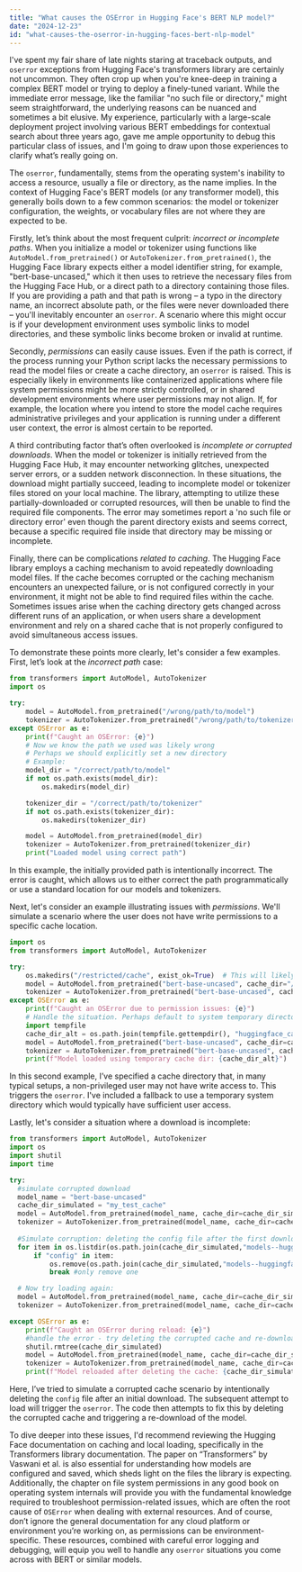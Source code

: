 ```yaml
---
title: "What causes the OSError in Hugging Face's BERT NLP model?"
date: "2024-12-23"
id: "what-causes-the-oserror-in-hugging-faces-bert-nlp-model"
---
```


 I've spent my fair share of late nights staring at traceback outputs, and `oserror` exceptions from Hugging Face's transformers library are certainly not uncommon. They often crop up when you're knee-deep in training a complex BERT model or trying to deploy a finely-tuned variant. While the immediate error message, like the familiar "no such file or directory," might seem straightforward, the underlying reasons can be nuanced and sometimes a bit elusive. My experience, particularly with a large-scale deployment project involving various BERT embeddings for contextual search about three years ago, gave me ample opportunity to debug this particular class of issues, and I'm going to draw upon those experiences to clarify what’s really going on.

The `oserror`, fundamentally, stems from the operating system's inability to access a resource, usually a file or directory, as the name implies. In the context of Hugging Face's BERT models (or any transformer model), this generally boils down to a few common scenarios: the model or tokenizer configuration, the weights, or vocabulary files are not where they are expected to be.

Firstly, let’s think about the most frequent culprit: *incorrect or incomplete paths*. When you initialize a model or tokenizer using functions like `AutoModel.from_pretrained()` or `AutoTokenizer.from_pretrained()`, the Hugging Face library expects either a model identifier string, for example, "bert-base-uncased," which it then uses to retrieve the necessary files from the Hugging Face Hub, or a direct path to a directory containing those files. If you are providing a path and that path is wrong – a typo in the directory name, an incorrect absolute path, or the files were never downloaded there – you'll inevitably encounter an `oserror`. A scenario where this might occur is if your development environment uses symbolic links to model directories, and these symbolic links become broken or invalid at runtime.

Secondly, *permissions* can easily cause issues. Even if the path is correct, if the process running your Python script lacks the necessary permissions to read the model files or create a cache directory, an `oserror` is raised. This is especially likely in environments like containerized applications where file system permissions might be more strictly controlled, or in shared development environments where user permissions may not align. If, for example, the location where you intend to store the model cache requires administrative privileges and your application is running under a different user context, the error is almost certain to be reported.

A third contributing factor that’s often overlooked is *incomplete or corrupted downloads*. When the model or tokenizer is initially retrieved from the Hugging Face Hub, it may encounter networking glitches, unexpected server errors, or a sudden network disconnection. In these situations, the download might partially succeed, leading to incomplete model or tokenizer files stored on your local machine. The library, attempting to utilize these partially-downloaded or corrupted resources, will then be unable to find the required file components. The error may sometimes report a 'no such file or directory error' even though the parent directory exists and seems correct, because a specific required file inside that directory may be missing or incomplete.

Finally, there can be complications *related to caching*. The Hugging Face library employs a caching mechanism to avoid repeatedly downloading model files. If the cache becomes corrupted or the caching mechanism encounters an unexpected failure, or is not configured correctly in your environment, it might not be able to find required files within the cache. Sometimes issues arise when the caching directory gets changed across different runs of an application, or when users share a development environment and rely on a shared cache that is not properly configured to avoid simultaneous access issues.

To demonstrate these points more clearly, let's consider a few examples. First, let’s look at the *incorrect path* case:

```python
from transformers import AutoModel, AutoTokenizer
import os

try:
    model = AutoModel.from_pretrained("/wrong/path/to/model")
    tokenizer = AutoTokenizer.from_pretrained("/wrong/path/to/tokenizer")
except OSError as e:
    print(f"Caught an OSError: {e}")
    # Now we know the path we used was likely wrong
    # Perhaps we should explicitly set a new directory
    # Example:
    model_dir = "/correct/path/to/model"
    if not os.path.exists(model_dir):
        os.makedirs(model_dir)

    tokenizer_dir = "/correct/path/to/tokenizer"
    if not os.path.exists(tokenizer_dir):
        os.makedirs(tokenizer_dir)

    model = AutoModel.from_pretrained(model_dir)
    tokenizer = AutoTokenizer.from_pretrained(tokenizer_dir)
    print("Loaded model using correct path")

```

In this example, the initially provided path is intentionally incorrect. The error is caught, which allows us to either correct the path programmatically or use a standard location for our models and tokenizers.

Next, let's consider an example illustrating issues with *permissions*. We'll simulate a scenario where the user does not have write permissions to a specific cache location.

```python
import os
from transformers import AutoModel, AutoTokenizer

try:
    os.makedirs("/restricted/cache", exist_ok=True)  # This will likely raise a permission error on some systems
    model = AutoModel.from_pretrained("bert-base-uncased", cache_dir="/restricted/cache")
    tokenizer = AutoTokenizer.from_pretrained("bert-base-uncased", cache_dir="/restricted/cache")
except OSError as e:
    print(f"Caught an OSError due to permission issues: {e}")
    # Handle the situation. Perhaps default to system temporary directory
    import tempfile
    cache_dir_alt = os.path.join(tempfile.gettempdir(), "huggingface_cache")
    model = AutoModel.from_pretrained("bert-base-uncased", cache_dir=cache_dir_alt)
    tokenizer = AutoTokenizer.from_pretrained("bert-base-uncased", cache_dir=cache_dir_alt)
    print(f"Model loaded using temporary cache dir: {cache_dir_alt}")

```

In this second example, I’ve specified a cache directory that, in many typical setups, a non-privileged user may not have write access to. This triggers the `oserror`. I've included a fallback to use a temporary system directory which would typically have sufficient user access.

Lastly, let's consider a situation where a download is incomplete:

```python
from transformers import AutoModel, AutoTokenizer
import os
import shutil
import time

try:
  #simulate corrupted download
  model_name = "bert-base-uncased"
  cache_dir_simulated = "my_test_cache"
  model = AutoModel.from_pretrained(model_name, cache_dir=cache_dir_simulated, force_download=True)
  tokenizer = AutoTokenizer.from_pretrained(model_name, cache_dir=cache_dir_simulated, force_download=True)
  
  #Simulate corruption: deleting the config file after the first download, which is a common source of error
  for item in os.listdir(os.path.join(cache_dir_simulated,"models--huggingface--"+model_name.replace("/","--"))):
      if "config" in item:
          os.remove(os.path.join(cache_dir_simulated,"models--huggingface--"+model_name.replace("/","--"),item))
          break #only remove one

  # Now try loading again:
  model = AutoModel.from_pretrained(model_name, cache_dir=cache_dir_simulated)
  tokenizer = AutoTokenizer.from_pretrained(model_name, cache_dir=cache_dir_simulated)

except OSError as e:
    print(f"Caught an OSError during reload: {e}")
    #handle the error - try deleting the corrupted cache and re-downloading.
    shutil.rmtree(cache_dir_simulated)
    model = AutoModel.from_pretrained(model_name, cache_dir=cache_dir_simulated,force_download=True)
    tokenizer = AutoTokenizer.from_pretrained(model_name, cache_dir=cache_dir_simulated, force_download=True)
    print(f"Model reloaded after deleting the cache: {cache_dir_simulated}")

```

Here, I’ve tried to simulate a corrupted cache scenario by intentionally deleting the `config` file after an initial download. The subsequent attempt to load will trigger the `oserror`. The code then attempts to fix this by deleting the corrupted cache and triggering a re-download of the model.

To dive deeper into these issues, I'd recommend reviewing the Hugging Face documentation on caching and local loading, specifically in the Transformers library documentation. The paper on “Transformers” by Vaswani et al. is also essential for understanding how models are configured and saved, which sheds light on the files the library is expecting. Additionally, the chapter on file system permissions in any good book on operating system internals will provide you with the fundamental knowledge required to troubleshoot permission-related issues, which are often the root cause of `OSError` when dealing with external resources. And of course, don’t ignore the general documentation for any cloud platform or environment you’re working on, as permissions can be environment-specific. These resources, combined with careful error logging and debugging, will equip you well to handle any `oserror` situations you come across with BERT or similar models.

